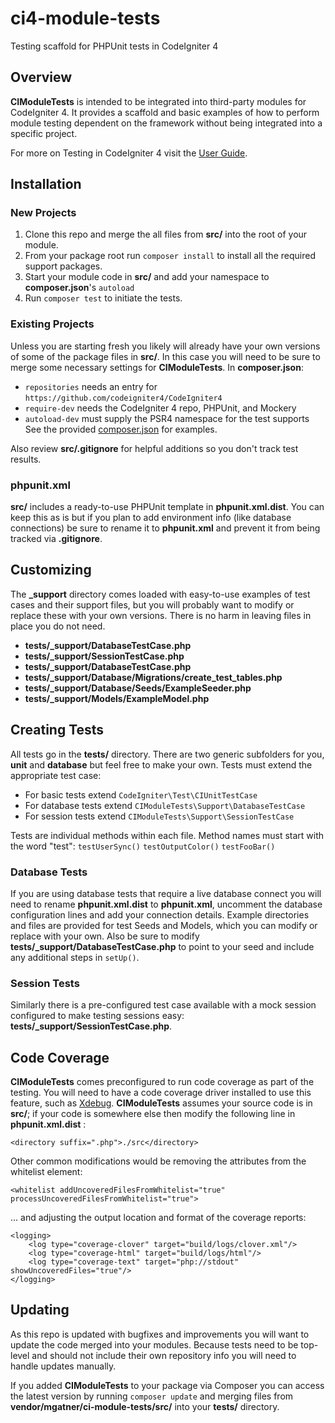 # ci4-module-tests
Testing scaffold for PHPUnit tests in CodeIgniter 4

## Overview

**CIModuleTests** is intended to be integrated into third-party modules for CodeIgniter 4.
It provides a scaffold and basic examples of how to perform module testing dependent on the
framework without being integrated into a specific project.

For more on Testing in CodeIgniter 4 visit the
[User Guide](https://codeigniter4.github.io/CodeIgniter4/testing/).

## Installation

### New Projects

1. Clone this repo and merge the all files from **src/** into the root of your module. 
2. From your package root run `composer install` to install all the required support packages.
3. Start your module code in **src/** and add your namespace to **composer.json**'s `autoload`
4. Run `composer test` to initiate the tests.

### Existing Projects

Unless you are starting fresh you likely will already have your own versions of some of the
package files in **src/**. In this case you will need to be sure to merge some necessary
settings for **CIModuleTests**. In **composer.json**:
* `repositories` needs an entry for `https://github.com/codeigniter4/CodeIgniter4`
* `require-dev` needs the CodeIgniter 4 repo, PHPUnit, and Mockery
* `autoload-dev` must supply the PSR4 namespace for the test supports
See the provided [composer.json](src/composer.json) for examples.

Also review **src/.gitignore** for helpful additions so you don't track test results.

### phpunit.xml

**src/** includes a ready-to-use PHPUnit template in **phpunit.xml.dist**. You can keep this
as is but if you plan to add environment info (like database connections) be sure to rename
it to **phpunit.xml** and prevent it from being tracked via **.gitignore**.

## Customizing

The **_support** directory comes loaded with easy-to-use examples of test cases and their
support files, but you will probably want to modify or replace these with your own versions.
There is no harm in leaving files in place you do not need.
* **tests/_support/DatabaseTestCase.php**
* **tests/_support/SessionTestCase.php**
* **tests/_support/DatabaseTestCase.php**
* **tests/_support/Database/Migrations/create_test_tables.php**
* **tests/_support/Database/Seeds/ExampleSeeder.php**
* **tests/_support/Models/ExampleModel.php**

## Creating Tests

All tests go in the **tests/** directory. There are two generic subfolders for you,
**unit** and **database** but feel free to make your own. Tests must extend the appropriate
test case:
* For basic tests extend `CodeIgniter\Test\CIUnitTestCase`
* For database tests extend `CIModuleTests\Support\DatabaseTestCase`
* For session tests extend `CIModuleTests\Support\SessionTestCase`

Tests are individual methods within each file. Method names must start with the word "test":
`testUserSync()` `testOutputColor()` `testFooBar()`

### Database Tests

If you are using database tests that require a live database connect you will need to
rename **phpunit.xml.dist** to **phpunit.xml**, uncomment the database configuration lines
and add your connection details. Example directories and files are provided for test Seeds
and Models, which you can modify or replace with your own. Also be sure to modify
**tests/_support/DatabaseTestCase.php** to point to your seed and include any additional
steps in `setUp()`.

### Session Tests

Similarly there is a pre-configured test case available with a mock session configured to
make testing sessions easy: **tests/_support/SessionTestCase.php**.

## Code Coverage

**CIModuleTests** comes preconfigured to run code coverage as part of the testing. You will
need to have a code coverage driver installed to use this feature, such as
[Xdebug](https://xdebug.org). **CIModuleTests** assumes your source code is in **src/**;
if your code is somewhere else then modify the following line in **phpunit.xml.dist** :
```
<directory suffix=".php">./src</directory>
```
Other common modifications would be removing the attributes from the whitelist element:
```
<whitelist addUncoveredFilesFromWhitelist="true" processUncoveredFilesFromWhitelist="true">
```
... and adjusting the output location and format of the coverage reports:
```
<logging>
	<log type="coverage-clover" target="build/logs/clover.xml"/>
	<log type="coverage-html" target="build/logs/html"/>
	<log type="coverage-text" target="php://stdout" showUncoveredFiles="true"/>
</logging>
```

## Updating

As this repo is updated with bugfixes and improvements you will want to update the code
merged into your modules. Because tests need to be top-level and should not include their
own repository info you will need to handle updates manually.

If you added **CIModuleTests** to your package via Composer you can access the latest
version by running `composer update` and merging files from
**vendor/mgatner/ci-module-tests/src/** into your **tests/** directory.
